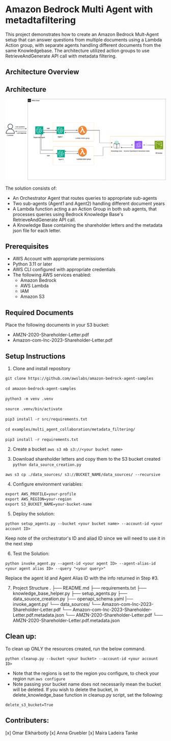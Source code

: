 # Amazon Bedrock Multi Agent with metadtafiltering

This project demonstrates how to create an Amazon Bedrock Mult-Agent setup that can answer questions from multiple documents using a Lambda Action group, with separate agents handling different documents from the same Knowledgebase. The architecture utilized action groups to use RetrieveAndGenerate API call with metadata filtering.

## Architecture Overview

## Architecture
![Architecture](./metadatafiltering.png)

The solution consists of:
- An Orchestrator Agent that routes queries to appropriate sub-agents
- Two sub-agents (Agent1 and Agent2) handling different document years
- A Lambda function acting a an Action Group in both sub agents, that processes queries using Bedrock Knowledge Base's RetrieveAndGenerate API call.
- A Knowledge Base containing the shareholder letters and the metadata json file for each letter.

## Prerequisites

- AWS Account with appropriate permissions
- Python 3.11 or later
- AWS CLI configured with appropriate credentials
- The following AWS services enabled:
  - Amazon Bedrock
  - AWS Lambda
  - IAM
  - Amazon S3

## Required Documents

Place the following documents in your S3 bucket:
- AMZN-2020-Shareholder-Letter.pdf
- Amazon-com-Inc-2023-Shareholder-Letter.pdf



## Setup Instructions

1. Clone and install repository
```
git clone https://github.com/awslabs/amazon-bedrock-agent-samples

cd amazon-bedrock-agent-samples

python3 -m venv .venv

source .venv/bin/activate

pip3 install -r src/requirements.txt

cd examples/multi_agent_collaboration/metadata_filtering/

pip3 install -r requirements.txt
```


2. Create a bucket
```aws s3 mb s3://<your bucket name>```

3. Download shareholder letters and copy them to the S3 bucket created
```python data_source_creation.py```

```aws s3 cp ./data_sources/ s3://BUCKET_NAME/data_sources/ --recursive```


4. Configure environment variables:
```
export AWS_PROFILE=your-profile
export AWS_REGION=your-region
export S3_BUCKET_NAME=your-bucket-name
```


5. Deploy the solution:
```
python setup_agents.py --bucket <your bucket name> --account-id <your account ID> 
```
Keep note of the orchestrator's ID and aliad ID since we will need to use it in the next step

6. Test the Solution:

```
python invoke_agent.py --agent-id <your agent ID> --agent-alias-id <your agent alias ID> --query "<your query>" 
```

Replace the agent Id and Agent Alias ID with the info returned in Step #3.



7. Project Structure
.
├── README.md
├── requirements.txt
├── knowledge_base_helper.py
├── setup_agents.py
├── data_souoce_creation.py
├── openapi_schema.yaml
|── invoke_agent.py/
└── data_sources/
    └── Amazon-com-Inc-2023-Shareholder-Letter.pdf
    └── Amazon-com-Inc-2023-Shareholder-Letter.pdf.metadata.json
    └── AMZN-2020-Shareholder-Letter.pdf
    └── AMZN-2020-Shareholder-Letter.pdf.metadata.json


## Clean up:

To clean up ONLY the resources created, run the below command.
```
python cleanup.py --bucket <your bucket> --account-id <your account ID>
```
* Note that the regions is set to the region you configure, to check your region run ```aws configure```
* Note passing your bucket name does not necessarily mean the bucket will be deleted. If you wish to delete the bucket, in delete_knowledge_base function in cleanup.py script, set the following:

```
delete_s3_bucket=True
```

## Contributers:
[x] Omar Elkharbotly
[x] Anna Gruebler
[x] Maira Ladeira Tanke